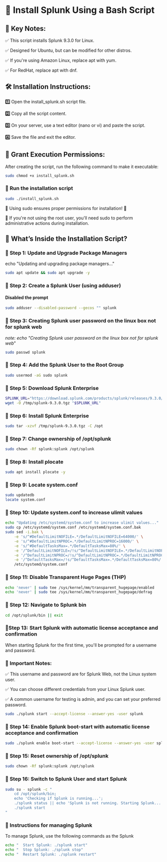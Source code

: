 # 🚀 Install Splunk Using a Bash Script

## 📌 Key Notes:
✅ This script installs Splunk 9.3.0 for Linux.

✅ Designed for Ubuntu, but can be modified for other distros.

✅ If you're using Amazon Linux, replace apt with yum.

✅ For RedHat, replace apt with dnf.

## 🛠 Installation Instructions:
**1️⃣** Open the install_splunk.sh script file.

**2️⃣** Copy all the script content.

**3️⃣** On your server, use a text editor (nano or vi) and paste the script.

**4️⃣** Save the file and exit the editor.

## 🔐 Grant Execution Permissions:
After creating the script, run the following command to make it executable:
```sh
sudo chmod +x install_splunk.sh
```

### 🚀 Run the installation script
```sh
sudo ./install_splunk.sh
```
🔑 Using sudo ensures proper permissions for installation! 🚀

👤 If you're not using the root user, you'll need sudo to perform administrative actions during installation.

## 📜 What’s Inside the Installation Script?

### 🔹 Step 1: Update and Upgrade Package Managers
echo "Updating and upgrading package managers..."
```sh
sudo apt update && sudo apt upgrade -y
```

### 🔹 Step 2: Create a Splunk User (using adduser)
#### Disabled the prompt
```sh
sudo adduser --disabled-password --gecos "" splunk
```

### 🔹 Step 3: Creating Splunk user password on the linux box not for splunk web
_note: echo "Creating Splunk user password on the linux box not for splunk web_"
```sh
sudo passwd splunk
```

### 🔹 Step 4: Add the Splunk User to the Root Group
```sh
sudo usermod -aG sudo splunk
```

### 🔹 Step 5: Download Splunk Enterprise
```sh
SPLUNK_URL="https://download.splunk.com/products/splunk/releases/9.3.0/linux/splunk-9.3.0-51ccf43db5bd-Linux-x86_64.tgz"
wget -O /tmp/splunk-9.3.0.tgz "$SPLUNK_URL"
```

### 🔹 Step 6: Install Splunk Enterprise
```sh
sudo tar -xzvf /tmp/splunk-9.3.0.tgz -C /opt
```

### 🔹 Step 7: Change ownership of /opt/splunk
```sh
sudo chown -Rf splunk:splunk /opt/splunk
```

### 🔹 Step 8: Install plocate
```sh
sudo apt install plocate -y
```

### 🔹 Step 9: Locate system.conf
```sh
sudo updatedb
locate system.conf
```

### 🔹 Step 10: Update system.conf to increase ulimit values
```sh
echo "Updating /etc/systemd/system.conf to increase ulimit values..."
sudo cp /etc/systemd/system.conf /etc/systemd/system.conf.bak
sudo sed -i.bak \
    -e 's/^#DefaultLimitNOFILE=.*/DefaultLimitNOFILE=64000/' \
    -e 's/^#DefaultLimitNPROC=.*/DefaultLimitNPROC=16000/' \
    -e 's/^#DefaultTasksMax=.*/DefaultTasksMax=80%/' \
    -e '/^DefaultLimitNOFILE=/!s/^DefaultLimitNOFILE=.*/DefaultLimitNOFILE=64000/' \
    -e '/^DefaultLimitNPROC=/!s/^DefaultLimitNPROC=.*/DefaultLimitNPROC=16000/' \
    -e '/^DefaultTasksMax=/!s/^DefaultTasksMax=.*/DefaultTasksMax=80%/' \
    /etc/systemd/system.conf
```

### 🔹 Step 11: Disable Transparent Huge Pages (THP)
```sh
echo 'never' | sudo tee /sys/kernel/mm/transparent_hugepage/enabled
echo 'never' | sudo tee /sys/kernel/mm/transparent_hugepage/defrag
```

### 🔹 Step 12: Navigate to Splunk bin
```sh
cd /opt/splunk/bin || exit
```

### 🔹Step 13: Start Splunk with automatic license acceptance and confirmation
When starting Splunk for the first time, you'll be prompted for a username and password.
### 🔹 Important Notes:
✅ This username and password are for Splunk Web, not the Linux system user.

✅ You can choose different credentials from your Linux Splunk user.

✅ A common username for testing is admin, and you can set your preferred password.
```sh
sudo ./splunk start --accept-license --answer-yes -user splunk
```

### 🔹 Step 14: Enable Splunk boot-start with automatic license acceptance and confirmation
```sh
sudo ./splunk enable boot-start --accept-license --answer-yes -user splunk
```

### 🔹 Step 15: Reset ownership of /opt/splunk
```sh
sudo chown -Rf splunk:splunk /opt/splunk
```

### 🔹 Step 16: Switch to Splunk User and start Splunk
```sh
sudo su - splunk -c "
    cd /opt/splunk/bin;
    echo 'Checking if Splunk is running...';
    ./splunk status || echo 'Splunk is not running. Starting Splunk...';
    ./splunk start
"
```
### 🔹 Instructions for managing Splunk
To manage Splunk, use the following commands as the Splunk
```sh
echo "  Start Splunk: ./splunk start"
echo "  Stop Splunk: ./splunk stop"
echo "  Restart Splunk: ./splunk restart"
```
